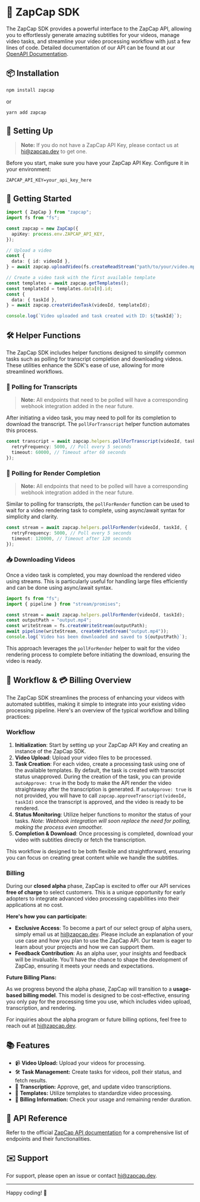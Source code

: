 # 🚀 ZapCap SDK

The ZapCap SDK provides a powerful interface to the ZapCap API, allowing you to effortlessly generate amazing subtitles for your videos, manage video tasks, and streamline your video processing workflow with just a few lines of code. Detailed documentation of our API can be found at our [OpenAPI Documentation](https://api.zapcap.dev/api).

## 📦 Installation

```bash
npm install zapcap
```

or

```bash
yarn add zapcap
```

## 🔑 Setting Up

> **Note:** If you do not have a ZapCap API Key, please contact us at [hi@zapcap.dev](mailto:hi@zapcap.dev) to get one.

Before you start, make sure you have your ZapCap API Key. Configure it in your environment:

```
ZAPCAP_API_KEY=your_api_key_here
```

## 🌟 Getting Started

```typescript
import { ZapCap } from "zapcap";
import fs from "fs";

const zapcap = new ZapCap({
  apiKey: process.env.ZAPCAP_API_KEY,
});

// Upload a video
const {
  data: { id: videoId },
} = await zapcap.uploadVideo(fs.createReadStream("path/to/your/video.mp4"));

// Create a video task with the first available template
const templates = await zapcap.getTemplates();
const templateId = templates.data[0].id;
const {
  data: { taskId },
} = await zapcap.createVideoTask(videoId, templateId);

console.log(`Video uploaded and task created with ID: ${taskId}`);
```

## 🛠 Helper Functions

The ZapCap SDK includes helper functions designed to simplify common tasks such as polling for transcript completion and downloading videos. These utilities enhance the SDK's ease of use, allowing for more streamlined workflows.

### 🔄 Polling for Transcripts

> **Note:** All endpoints that need to be polled will have a corresponding webhook integration added in the near future.

After initiating a video task, you may need to poll for its completion to download the transcript. The `pollForTranscript` helper function automates this process.

```typescript
const transcript = await zapcap.helpers.pollForTranscript(videoId, taskId, {
  retryFrequency: 5000, // Poll every 5 seconds
  timeout: 60000, // Timeout after 60 seconds
});
```

### 🔄 Polling for Render Completion

> **Note:** All endpoints that need to be polled will have a corresponding webhook integration added in the near future.

Similar to polling for transcripts, the `pollForRender` function can be used to wait for a video rendering task to complete, using async/await syntax for simplicity and clarity.

```typescript
const stream = await zapcap.helpers.pollForRender(videoId, taskId, {
  retryFrequency: 5000, // Poll every 5 seconds
  timeout: 120000, // Timeout after 120 seconds
});
```

### 📥 Downloading Videos

Once a video task is completed, you may download the rendered video using streams. This is particularly useful for handling large files efficiently and can be done using async/await syntax.

```typescript
import fs from "fs";
import { pipeline } from "stream/promises";

const stream = await zapcap.helpers.pollForRender(videoId, taskId);
const outputPath = "output.mp4";
const writeStream = fs.createWriteStream(outputPath);
await pipeline(writeStream, createWriteStream("output.mp4"));
console.log(`Video has been downloaded and saved to ${outputPath}`);
```

This approach leverages the `pollForRender` helper to wait for the video rendering process to complete before initiating the download, ensuring the video is ready.

## 🔄 Workflow & 💳 Billing Overview

The ZapCap SDK streamlines the process of enhancing your videos with automated subtitles, making it simple to integrate into your existing video processing pipeline. Here's an overview of the typical workflow and billing practices:

### Workflow

1. **Initialization**: Start by setting up your ZapCap API Key and creating an instance of the ZapCap SDK.
2. **Video Upload**: Upload your video files to be processed.
3. **Task Creation**: For each video, create a processing task using one of the available templates. By default, the task is created with transcript status unapproved. During the creation of the task, you can provide `autoApprove: true` in the body to make the API render the video straightaway after the transcription is generated. If `autoApprove: true` is not provided, you will have to call `zapcap.approveTranscript(videoId, taskId)` once the transcript is approved, and the video is ready to be rendered.
4. **Status Monitoring**: Utilize helper functions to monitor the status of your tasks. _Note: Webhook integration will soon replace the need for polling, making the process even smoother._
5. **Completion & Download**: Once processing is completed, download your video with subtitles directly or fetch the transcription.

This workflow is designed to be both flexible and straightforward, ensuring you can focus on creating great content while we handle the subtitles.

### Billing

During our **closed alpha** phase, ZapCap is excited to offer our API services **free of charge** to select customers. This is a unique opportunity for early adopters to integrate advanced video processing capabilities into their applications at no cost.

**Here's how you can participate:**

- **Exclusive Access**: To become a part of our select group of alpha users, simply email us at [hi@zapcap.dev](mailto:hi@zapcap.dev). Please include an explanation of your use case and how you plan to use the ZapCap API. Our team is eager to learn about your projects and how we can support them.
- **Feedback Contribution**: As an alpha user, your insights and feedback will be invaluable. You'll have the chance to shape the development of ZapCap, ensuring it meets your needs and expectations.

**Future Billing Plans:**

As we progress beyond the alpha phase, ZapCap will transition to a **usage-based billing model**. This model is designed to be cost-effective, ensuring you only pay for the processing time you use, which includes video upload, transcription, and rendering.

For inquiries about the alpha program or future billing options, feel free to reach out at [hi@zapcap.dev](mailto:hi@zapcap.dev).

## 📚 Features

- 📹 <b>Video Upload:</b> Upload your videos for processing.
- 🛠 <b>Task Management:</b> Create tasks for videos, poll their status, and fetch results.
- 📝 <b>Transcription:</b> Approve, get, and update video transcriptions.
- 🎨 <b>Templates:</b> Utilize templates to standardize video processing.
- 🧾 <b>Billing Information:</b> Check your usage and remaining render duration.

## 📄 API Reference

Refer to the official [ZapCap API documentation](https://api.zapcap.dev/api) for a comprehensive list of endpoints and their functionalities.

## ✉️ Support

For support, please open an issue or contact hi@zapcap.dev.

---

Happy coding! 🎉
